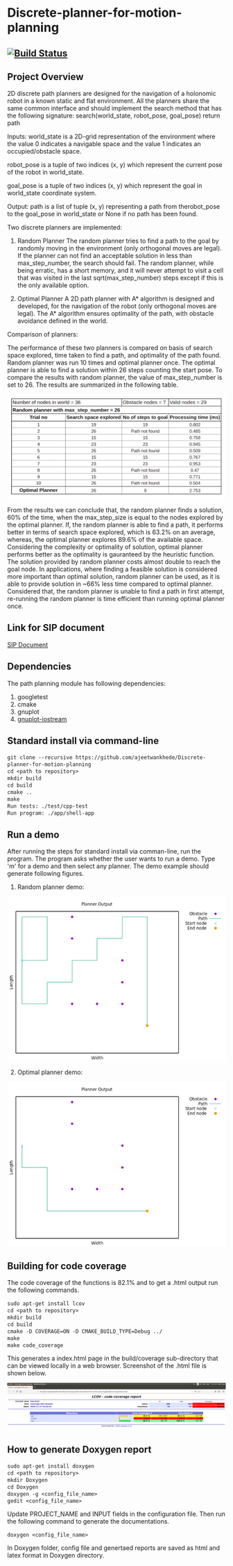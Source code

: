 # Discrete-planner-for-motion-planning

[![Build Status](https://travis-ci.com/ajeetwankhede/Discrete-planner-for-motion-planning.svg?branch=master)](https://travis-ci.com/ajeetwankhede/Discrete-planner-for-motion-planning)
---

## Project Overview
2D discrete path planners are designed for the navigation of a holonomic robot in a known static and flat environment. All the planners share the same common interface and should implement the ​search​ method that has the following signature:
search(world_state, robot_pose, goal_pose) return path

Inputs:
world_state is a 2D-grid representation of the environment where the value 0 indicates a navigable space and the value 1 indicates an occupied/obstacle space.

robot_pose is a tuple of two indices (x, y) which represent the current pose of the robot in world_state​.

goal_pose​ ​is a tuple of two indices (x, y) which represent the goal in ​world_state coordinate system.

Output:
path is a list of tuple (x, y) representing a path from the ​robot_pose to the goal_pose​ in world_state​ or​ None​ if no path has been found.


Two discrete planners are implemented:

1. Random Planner
The random planner tries to find a path to the goal by randomly moving in the environment (only orthogonal moves are legal). If the planner can not find an acceptable solution in less than max_step_number, the search should fail. The random planner, while being erratic, has a short memory, and it will never attempt to visit a cell that was visited in the last ​sqrt(max_step_number)​ steps except if this is the only available option.

2. Optimal Planner
A 2D path planner with A* algorithm is designed and developed, for the navigation of the robot (only orthogonal moves are legal). The A* algorithm ensures optimality of the path, with obstacle avoidance defined in the world.

Comparison of planners:

The performance of these two planners is compared on basis of search space explored, time taken to find a path, and optimality of the path found. Random planner was run 10 times and optimal planner once. The optimal planner is able to find a solution within 26 steps counting the start pose. To compare the results with random planner, the value of max_step_number is set to 26. The results are summarized in the following table.

<p align="center">
<img src="/output/Comparision.png">
</p>

From the results we can conclude that, the random planner finds a solution, 60% of the time, when the max_step_size is equal to the nodes explored by the optimal planner. If, the random planner is able to find a path, it performs better in terms of search space explored, which is 63.2% on an average, whereas, the optimal planner explores 89.6% of the available space. Considering the complexity or optimality of solution, optimal planner performs better as the optimality is gauranteed by the heuristic function. The solution provided by random planner costs almost double to reach the goal node. In applications, where finding a feasible solution is considered more important than optimal solution, random planner can be used, as it is able to provide solution in ~66% less time compared to optimal planner. Considered that, the random planner is unable to find a path in first attempt, re-running the random planner is time efficient than running optimal planner once.

## Link for SIP document
[SIP Document](https://docs.google.com/spreadsheets/d/1OKOs_5UbBNU4q0WjCL7nKXChtRCFgHgl8hptJVIeyFo/edit?usp=sharing)

## Dependencies

The path planning module has following dependencies:
1. googletest
2. cmake
3. gnuplot
4. [gnuplot-iostream](http://stahlke.org/dan/gnuplot-iostream/)

## Standard install via command-line
```
git clone --recursive https://github.com/ajeetwankhede/Discrete-planner-for-motion-planning
cd <path to repository>
mkdir build
cd build
cmake ..
make
Run tests: ./test/cpp-test
Run program: ./app/shell-app
```

## Run a demo
After running the steps for standard install via comman-line, run the program. The program asks whether the user wants to run a demo. Type 'm' for a demo and then select any planner. 
The demo example should generate following figures.

1. Random planner demo:

<p align="center">
<img src="/output/random planner output.png">
</p>

2. Optimal planner demo:

<p align="center">
<img src="/output/optimal planner output.png"> 
</p>

## Building for code coverage
The code coverage of the functions is 82.1% and to get a .html output run the following commands.
```
sudo apt-get install lcov
cd <path to repository>
mkdir build
cd build
cmake -D COVERAGE=ON -D CMAKE_BUILD_TYPE=Debug ../
make
make code_coverage
```
This generates a index.html page in the build/coverage sub-directory that can be viewed locally in a web browser.
Screenshot of the .html file is shown below.
 
<p align="center">
<img src="/output/Code Coverage.png">
</p>

## How to generate Doxygen report

```
sudo apt-get install doxygen
cd <path to repository>
mkdir Doxygen
cd Doxygen
doxygen -g <config_file_name>
gedit <config_file_name>
```
Update PROJECT_NAME and INPUT fields in the configuration file.
Then run the following command to generate the documentations.
```
doxygen <config_file_name>
```
In Doxygen folder, config file and genertaed reports are saved as html and latex format in Doxygen directory.
